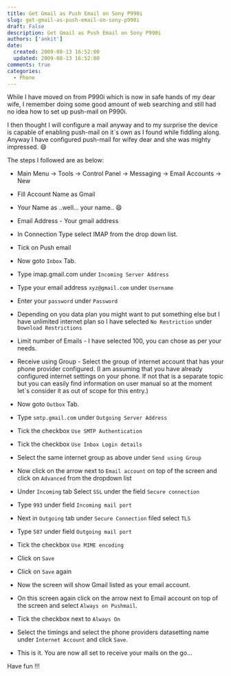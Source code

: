 ```yaml
---
title: Get Gmail as Push Email on Sony P990i
slug: get-gmail-as-push-email-on-sony-p990i
draft: False
description: Get Gmail as Push Email on Sony P990i
authors: ['ankit']
date: 
  created: 2009-08-13 16:52:00
  updated: 2009-08-13 16:52:00
comments: true
categories:
  - Phone
---
```

While I have moved on from P990i which is now in safe hands of my dear wife, I remember doing some good amount of web searching and still had no idea how to set up push-mail on P990i.

I then thought I will configure a mail anyway and to my surprise the device is capable of enabling push-mail on it`s own as I found while fiddling along. Anyway I have configured push-mail for wifey dear and she was mighty impressed. :smile:

The steps I followed are as below:

<!-- more -->

* Main Menu -> Tools -> Control Panel -> Messaging -> Email Accounts -> New

* Fill Account Name as Gmail

* Your Name as ..well... your name.. :smile:

* Email Address - Your gmail address

* In Connection Type select IMAP from the drop down list.

* Tick on Push email

* Now goto `Inbox` Tab.

* Type imap.gmail.com under `Incoming Server Address`

* Type your email address `xyz@gmail.com` under `Username`

* Enter your `password` under `Password`

* Depending on you data plan you might want to put something else but I have unlimited internet plan so I have selected `No Restriction` under `Download Restrictions`

* Limit number of Emails - I have selected 100, you can chose as per your needs.

* Receive using Group - Select the group of internet account that has your phone provider configured. (I am assuming that you have already configured internet settings on your phone. If not that is a separate topic but you can easily find information on user manual so at the moment let`s consider it as out of scope for this entry.)

* Now goto `Outbox` Tab.

* Type `smtp.gmail.com` under `Outgoing Server Address`

* Tick the checkbox `Use SMTP Authentication`

* Tick the checkbox `Use Inbox Login details`

* Select the same internet group as above under `Send using Group`

* Now click on the arrow next to `Email account` on top of the screen and click on `Advanced` from the dropdown list

* Under `Incoming` tab Select `SSL` under the field `Secure connection`

* Type `993` under field `Incoming mail port`

* Next in `Outgoing` tab under `Secure Connection` filed select `TLS`

* Type `587` under field `Outgoing mail port`

* Tick the checkbox `Use MIME encoding`

* Click on `Save`

* Click on `Save` again

* Now the screen will show Gmail listed as your email account.

* On this screen again click on the arrow next to Email account on top of the screen and select `Always on Pushmail`.

* Tick the checkbox next to `Always On`

* Select the timings and select the phone providers datasetting name under `Internet Account` and click `Save`.

* This is it. You are now all set to receive your mails on the go...

Have fun !!!
